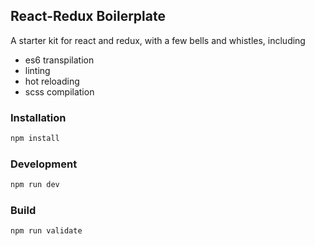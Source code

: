 ## React-Redux Boilerplate

A starter kit for react and redux, with a few bells and whistles, including
* es6 transpilation
* linting
* hot reloading
* scss compilation


### Installation
```bash
npm install
```

### Development

```bash
npm run dev
```

### Build

```bash
npm run validate
```
